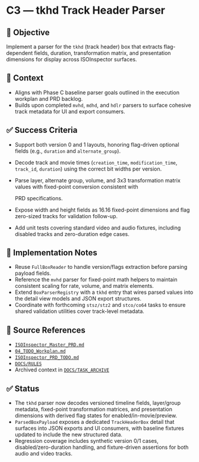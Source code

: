 # C3 — tkhd Track Header Parser

## 🎯 Objective

Implement a parser for the `tkhd` (track header) box that extracts flag-dependent fields, duration, transformation matrix, and presentation dimensions for display across ISOInspector surfaces.

## 🧩 Context

- Aligns with Phase C baseline parser goals outlined in the execution workplan and PRD backlog.
- Builds upon completed `mvhd`, `mdhd`, and `hdlr` parsers to surface cohesive track metadata for UI and export consumers.

## ✅ Success Criteria

- Support both version 0 and 1 layouts, honoring flag-driven optional fields (e.g., `duration` and `alternate_group`).
- Decode track and movie times (`creation_time`, `modification_time`, `track_id`, `duration`) using the correct bit widths per version.
- Parse layer, alternate group, volume, and 3x3 transformation matrix values with fixed-point conversion consistent with

  PRD specifications.

- Expose width and height fields as 16.16 fixed-point dimensions and flag zero-sized tracks for validation follow-up.
- Add unit tests covering standard video and audio fixtures, including disabled tracks and zero-duration edge cases.

## 🔧 Implementation Notes

- Reuse `FullBoxReader` to handle version/flags extraction before parsing payload fields.
- Reference the `mvhd` parser for fixed-point math helpers to maintain consistent scaling for rate, volume, and matrix elements.
- Extend `BoxParserRegistry` with a `tkhd` entry that wires parsed values into the detail view models and JSON export structures.
- Coordinate with forthcoming `stsz/stz2` and `stco/co64` tasks to ensure shared validation utilities cover track-level metadata.

## 🧠 Source References

- [`ISOInspector_Master_PRD.md`](../AI/ISOViewer/ISOInspector_PRD_Full/ISOInspector_Master_PRD.md)
- [`04_TODO_Workplan.md`](../AI/ISOInspector_Execution_Guide/04_TODO_Workplan.md)
- [`ISOInspector_PRD_TODO.md`](../AI/ISOViewer/ISOInspector_PRD_TODO.md)
- [`DOCS/RULES`](../RULES)
- Archived context in [`DOCS/TASK_ARCHIVE`](../TASK_ARCHIVE)

## ✅ Status

- The `tkhd` parser now decodes versioned timeline fields, layer/group metadata, fixed-point transformation matrices, and presentation dimensions with derived flag states for enabled/in-movie/preview.
- `ParsedBoxPayload` exposes a dedicated `TrackHeaderBox` detail that surfaces into JSON exports and UI consumers, with baseline fixtures updated to include the new structured data.
- Regression coverage includes synthetic version 0/1 cases, disabled/zero-duration handling, and fixture-driven
  assertions for both audio and video tracks.
